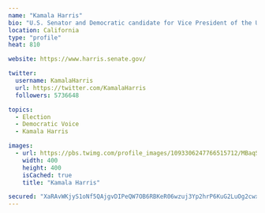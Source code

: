 ```yaml
---
name: "Kamala Harris"
bio: "U.S. Senator and Democratic candidate for Vice President of the United States. Wife, Momala, Auntie. Fighting for the people. She/her."
location: California
type: "profile"
heat: 810

website: https://www.harris.senate.gov/

twitter:
  username: KamalaHarris
  url: https://twitter.com/KamalaHarris
  followers: 5736648

topics:
  - Election
  - Democratic Voice
  - Kamala Harris

images:
  - url: https://pbs.twimg.com/profile_images/1093306247766515712/MBaqSY2M_400x400.jpg
    width: 400
    height: 400
    isCached: true
    title: "Kamala Harris"

secured: "XaRAvWKjyS1oNf5QAjgvDIPeQW7OB6RBKeR06wzuj3Yp2hrP6KuG2LuOg2cwxGMI5ygW5wO9cJi61r14YZsE6Dl31yEMYlRejoBo9q4D7IZ0vP8mr6sA4fovkiHOhIb7BUfITdVSYMHXkm9m04KWcyu88eZqfuS9j7fdrNG1E/qbyPKYCmn2iSU+J6pikwdvUpnE//gQAKPJU4aulamYn8wDG8ewpLnAaoQenhouuA8CLfqZPt9HRU2zXDrmNAgO9PHapvyCqsrHs6RR3pXWIPDCT7b4lJTmMJ/2AQQPn+ULE3LguDz8jYFwwJAvMKfF1whcaC/l08PnAsbSnVYC6QFukmYXpoI0WxHhP8hHRwagmidZoAVP22WtKOm+FLqP;fJFJdWZu1VJOhG0WyQmdxA=="
---
```


